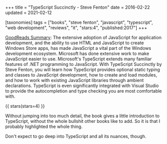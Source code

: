 +++
title = "TypeScript Succinctly - Steve Fenton"
date = 2016-02-22
updated = 2021-02-12

[taxonomies]
tags = ["books", "steve fenton", "javascript", "typescript", 
"web development", "reviews", "it", "stars:4", "published:2017"]
+++

[GoodReads Summary](https://www.goodreads.com/book/show/18405331-typescript-succinctly):
The extensive adoption of JavaScript for application development, and the
ability to use HTML and JavaScript to create Windows Store apps, has made
JavaScript a vital part of the Windows development ecosystem. Microsoft has
done extensive work to make JavaScript easier to use. Microsoft's TypeScript
extends many familiar features of .NET programming to JavaScript. With
TypeScript Succinctly by Steve Fenton, you will learn how TypeScript provides
optional static typing and classes to JavaScript development, how to create
and load modules, and how to work with existing JavaScript libraries through
ambient declarations. TypeScript is even significantly integrated with Visual
Studio to provide the autocompletion and type checking you are most
comfortable with.

<!-- more -->

{{ stars(stars=4) }}

Without jumping into too much detail, the book gives a little introduction to
TypeScript, without the whole bullshit other books like to add. So it is that
I probably highlighted the whole thing.

Don't expect to go deep into TypeScript and all its nuances, though. 
